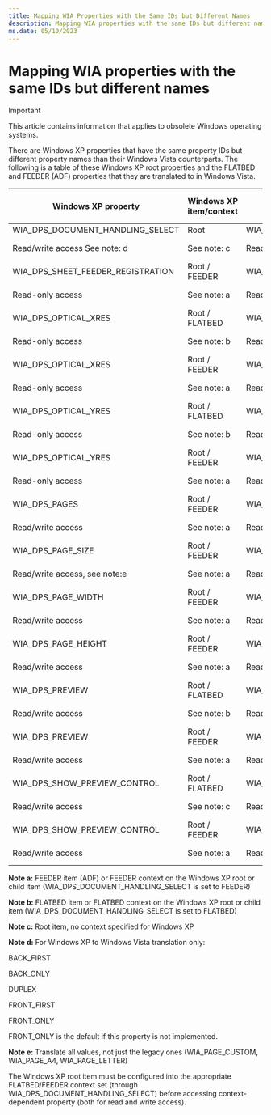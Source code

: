 ```yaml
---
title: Mapping WIA Properties with the Same IDs but Different Names
description: Mapping WIA properties with the same IDs but different names
ms.date: 05/10/2023
---
```


# Mapping WIA properties with the same IDs but different names

> [!IMPORTANT]
> This article contains information that applies to obsolete Windows operating systems.

There are Windows XP properties that have the same property IDs but different property names than their Windows Vista counterparts. The following is a table of these Windows XP root properties and the FLATBED and FEEDER (ADF) properties that they are translated to in Windows Vista.

| Windows XP property | Windows XP item/context | Windows Vista property | Windows Vista item |
|--|--|--|--|
| WIA_DPS_DOCUMENT_HANDLING_SELECT | Root | WIA_IPS_DOCUMENT_HANDLING_SELECT | FEEDER |
| Read/write access See note: d | See note: c | Read/write access See note: d | See note: a |
| WIA_DPS_SHEET_FEEDER_REGISTRATION | Root / FEEDER | WIA_IPS_SHEET_FEEDER_REGISTRATION | FEEDER |
| Read-only access | See note: a | Read-only access | See note: a |
| WIA_DPS_OPTICAL_XRES | Root / FLATBED | WIA_IPS_OPTICAL_XRES | FLATBED |
| Read-only access | See note: b | Read-only access | See note: b |
| WIA_DPS_OPTICAL_XRES | Root / FEEDER | WIA_IPS_OPTICAL_XRES | FEEDER |
| Read-only access | See note: a | Read-only access | See note: a |
| WIA_DPS_OPTICAL_YRES | Root / FLATBED | WIA_IPS_OPTICAL_YRES | FLATBED |
| Read-only access | See note: b | Read-only access | See note: b |
| WIA_DPS_OPTICAL_YRES | Root / FEEDER | WIA_IPS_OPTICAL_YRES | FEEDER |
| Read-only access | See note: a | Read-only access | See note: a |
| WIA_DPS_PAGES | Root / FEEDER | WIA_IPS_PAGES | FEEDER |
| Read/write access | See note: a | Read/write access | See note: a |
| WIA_DPS_PAGE_SIZE | Root / FEEDER | WIA_IPS_PAGE_SIZE | FEEDER |
| Read/write access, see note:e | See note: a | Read/write access, see note:e | See note: a |
| WIA_DPS_PAGE_WIDTH | Root / FEEDER | WIA_IPS_PAGE_WIDTH | FEEDER |
| Read/write access | See note: a | Read/write access | See note: a |
| WIA_DPS_PAGE_HEIGHT | Root / FEEDER | WIA_IPS_PAGE_HEIGHT | FEEDER |
| Read/write access | See note: a | Read/write access | See note: a |
| WIA_DPS_PREVIEW | Root / FLATBED | WIA_IPS_PREVIEW | FLATBED |
| Read/write access | See note: b | Read/write access | See note: b |
| WIA_DPS_PREVIEW | Root / FEEDER | WIA_IPS_PREVIEW | FEEDER |
| Read/write access | See note: a | Read/write access | See note: a |
| WIA_DPS_SHOW_PREVIEW_CONTROL | Root / FLATBED | WIA_IPS_SHOW_PREVIEW_CONTROL | FLATBED |
| Read/write access | See note: c | Read/write access | See note: c |
| WIA_DPS_SHOW_PREVIEW_CONTROL | Root / FEEDER | WIA_IPS_SHOW_PREVIEW_CONTROL | FEEDER |
| Read/write access | See note: a | Read/write access | See note: a |

**Note a:**
FEEDER item (ADF) or FEEDER context on the Windows XP root or child item (WIA_DPS_DOCUMENT_HANDLING_SELECT is set to FEEDER)

**Note b:**
FLATBED item or FLATBED context on the Windows XP root or child item (WIA_DPS_DOCUMENT_HANDLING_SELECT is set to FLATBED)

**Note c:**
Root item, no context specified for Windows XP

**Note d:**
For Windows XP to Windows Vista translation only:

BACK_FIRST

BACK_ONLY

DUPLEX

FRONT_FIRST

FRONT_ONLY

FRONT_ONLY is the default if this property is not implemented.

**Note e:**
Translate all values, not just the legacy ones (WIA_PAGE_CUSTOM, WIA_PAGE_A4, WIA_PAGE_LETTER)

The Windows XP root item must be configured into the appropriate FLATBED/FEEDER context set (through WIA_DPS_DOCUMENT_HANDLING_SELECT) before accessing context-dependent property (both for read and write access).
